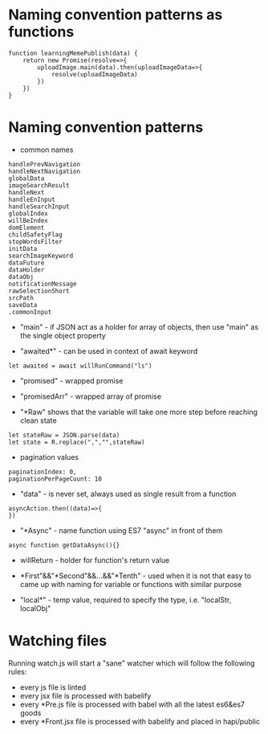 
# Naming convention patterns as functions
```
function learningMemePublish(data) {
    return new Promise(resolve=>{
        uploadImage.main(data).then(uploadImageData=>{
            resolve(uploadImageData)
        })
    })
}
```


# Naming convention patterns
- common names
```
handlePrevNavigation
handleNextNavigation
globalData
imageSearchResult
handleNext
handleEnInput
handleSearchInput
globalIndex
willBeIndex
domElement
childSafetyFlag
stopWordsFilter
initData
searchImageKeyword
dataFuture
dataHolder
dataObj
notificationMessage
rawSelectionShort
srcPath
saveData
.commonInput
```
- "main" - if JSON act as a holder for array of objects, then use "main" as the single object property

- "awaited*" - can be used in context of await keyword
```
let awaited = await willRunCommand("ls")
```
- "promised" - wrapped promise
- "promisedArr" - wrapped array of promise

- "*Raw" shows that the variable will take one more step before reaching clean state

```
let stateRaw = JSON.parse(data)
let state = R.replace(",","",stateRaw)
```
- pagination values
```
paginationIndex: 0,
paginationPerPageCount: 10
```

- "data" - is never set, always used as single result from a function
```
asyncAction.then((data)=>{
})
```

- "*Async" - name function using ES7 "async" in front of them

```
async function getDataAsync(){}
```

- willReturn - holder for function's return value

- *First"&&"*Second"&&...&&"*Tenth" - used when it is not that easy to came up with naming for variable or functions with similar purpose

- "local*" - temp value, required to specify the type, i.e. "localStr, localObj"

# Watching files

Running watch.js will start a "sane" watcher which will follow the following rules:
- every js file is linted
- every jsx file is processed with babelify
- every *Pre.js file is processed with babel with all the latest es6&es7 goods
- every *Front.jsx file is processed with babelify and placed in hapi/public
